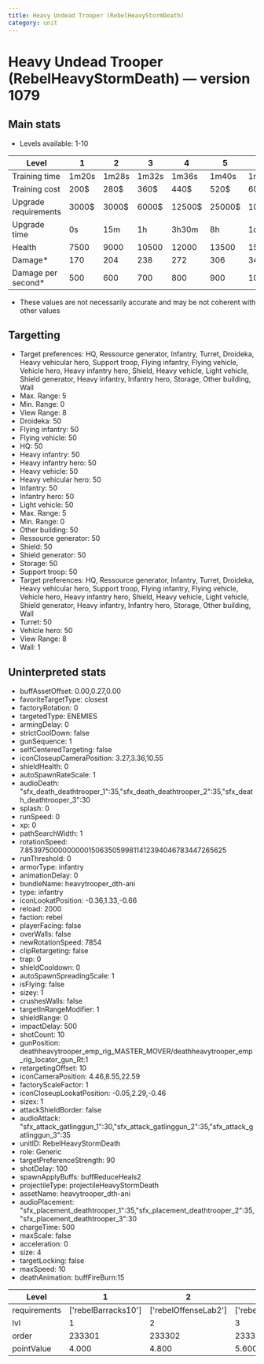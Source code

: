 ```yaml
---
title: Heavy Undead Trooper (RebelHeavyStormDeath)
category: unit
---
```


# Heavy Undead Trooper (RebelHeavyStormDeath) — version 1079

## Main stats

  * Levels available: 1-10

|Level               |1    |2    |3    |4     |5     |6      |7      |8      |9       |10      |
|--------------------|-----|-----|-----|------|------|-------|-------|-------|--------|--------|
|Training time       |1m20s|1m28s|1m32s|1m36s |1m40s |1m44s  |1m48s  |1m52s  |1m56s   |2m      |
|Training cost       |200$ |280$ |360$ |440$  |520$  |600$   |680$   |760$   |840$    |920$    |
|Upgrade requirements|3000$|3000$|6000$|12500$|25000$|100000$|160000$|320000$|1000000$|1750000$|
|Upgrade time        |0s   |15m  |1h   |3h30m |8h    |1d     |2d     |3d12h  |5d      |1w1d    |
|Health              |7500 |9000 |10500|12000 |13500 |15000  |16500  |18000  |19500   |22500   |
|Damage*             |170  |204  |238  |272   |306   |340    |374    |408    |442     |510     |
|Damage per second*  |500  |600  |700  |800   |900   |1000   |1100   |1200   |1300    |1500    |

* These values are not necessarily accurate and may be not coherent with other values

## Targetting

  * Target preferences: HQ, Ressource generator, Infantry, Turret, Droideka, Heavy vehicular hero, Support troop, Flying infantry, Flying vehicle, Vehicle hero, Heavy infantry hero, Shield, Heavy vehicle, Light vehicle, Shield generator, Heavy infantry, Infantry hero, Storage, Other building, Wall
  * Max. Range: 5
  * Min. Range: 0
  * View Range: 8
  * Droideka: 50
  * Flying infantry: 50
  * Flying vehicle: 50
  * HQ: 50
  * Heavy infantry: 50
  * Heavy infantry hero: 50
  * Heavy vehicle: 50
  * Heavy vehicular hero: 50
  * Infantry: 50
  * Infantry hero: 50
  * Light vehicle: 50
  * Max. Range: 5
  * Min. Range: 0
  * Other building: 50
  * Ressource generator: 50
  * Shield: 50
  * Shield generator: 50
  * Storage: 50
  * Support troop: 50
  * Target preferences: HQ, Ressource generator, Infantry, Turret, Droideka, Heavy vehicular hero, Support troop, Flying infantry, Flying vehicle, Vehicle hero, Heavy infantry hero, Shield, Heavy vehicle, Light vehicle, Shield generator, Heavy infantry, Infantry hero, Storage, Other building, Wall
  * Turret: 50
  * Vehicle hero: 50
  * View Range: 8
  * Wall: 1

## Uninterpreted stats

  * buffAssetOffset: 0.00,0.27,0.00
  * favoriteTargetType: closest
  * factoryRotation: 0
  * targetedType: ENEMIES
  * armingDelay: 0
  * strictCoolDown: false
  * gunSequence: 1
  * selfCenteredTargeting: false
  * iconCloseupCameraPosition: 3.27,3.36,10.55
  * shieldHealth: 0
  * autoSpawnRateScale: 1
  * audioDeath: "sfx_death_deathtrooper_1":35,"sfx_death_deathtrooper_2":35,"sfx_death_deathtrooper_3":30
  * splash: 0
  * runSpeed: 0
  * xp: 0
  * pathSearchWidth: 1
  * rotationSpeed: 7.8539750000000001506350599811412394046783447265625
  * runThreshold: 0
  * armorType: infantry
  * animationDelay: 0
  * bundleName: heavytrooper_dth-ani
  * type: infantry
  * iconLookatPosition: -0.36,1.33,-0.66
  * reload: 2000
  * faction: rebel
  * playerFacing: false
  * overWalls: false
  * newRotationSpeed: 7854
  * clipRetargeting: false
  * trap: 0
  * shieldCooldown: 0
  * autoSpawnSpreadingScale: 1
  * isFlying: false
  * sizey: 1
  * crushesWalls: false
  * targetInRangeModifier: 1
  * shieldRange: 0
  * impactDelay: 500
  * shotCount: 10
  * gunPosition: deathheavytrooper_emp_rig_MASTER_MOVER/deathheavytrooper_emp_rig_locator_gun_Rt:1
  * retargetingOffset: 10
  * iconCameraPosition: 4.46,8.55,22.59
  * factoryScaleFactor: 1
  * iconCloseupLookatPosition: -0.05,2.29,-0.46
  * sizex: 1
  * attackShieldBorder: false
  * audioAttack: "sfx_attack_gatlinggun_1":30,"sfx_attack_gatlinggun_2":35,"sfx_attack_gatlinggun_3":35
  * unitID: RebelHeavyStormDeath
  * role: Generic
  * targetPreferenceStrength: 90
  * shotDelay: 100
  * spawnApplyBuffs: buffReduceHeals2
  * projectileType: projectileHeavyStormDeath
  * assetName: heavytrooper_dth-ani
  * audioPlacement: "sfx_placement_deathtrooper_1":35,"sfx_placement_deathtrooper_2":35,"sfx_placement_deathtrooper_3":30
  * chargeTime: 500
  * maxScale: false
  * acceleration: 0
  * size: 4
  * targetLocking: false
  * maxSpeed: 10
  * deathAnimation: buffFireBurn:15

|Level       |1                  |2                   |3                   |4                   |5                   |6                   |7                   |8                   |9                   |10                   |
|------------|-------------------|--------------------|--------------------|--------------------|--------------------|--------------------|--------------------|--------------------|--------------------|---------------------|
|requirements|['rebelBarracks10']|['rebelOffenseLab2']|['rebelOffenseLab3']|['rebelOffenseLab4']|['rebelOffenseLab5']|['rebelOffenseLab6']|['rebelOffenseLab7']|['rebelOffenseLab8']|['rebelOffenseLab9']|['rebelOffenseLab10']|
|lvl         |1                  |2                   |3                   |4                   |5                   |6                   |7                   |8                   |9                   |10                   |
|order       |233301             |233302              |233303              |233304              |233305              |233306              |233307              |233308              |233309              |233310               |
|pointValue  |4.000              |4.800               |5.600               |6.400               |7.200               |8.000               |8.800               |9.600               |10.400              |12.000               |


